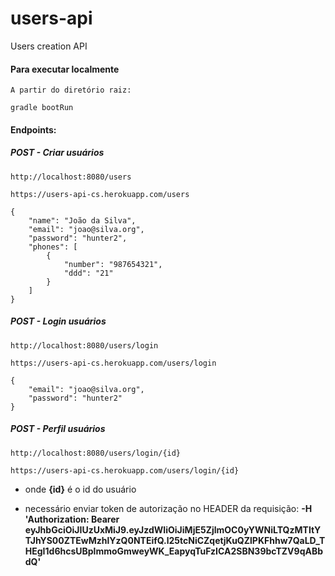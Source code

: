# users-api
Users creation API

#### Para executar localmente

	A partir do diretório raiz:
	
	gradle bootRun

#### Endpoints:

##### POST - Criar usuários

	http://localhost:8080/users
	
	https://users-api-cs.herokuapp.com/users
	
	{
        "name": "João da Silva",
        "email": "joao@silva.org",
        "password": "hunter2",
        "phones": [
            {
                "number": "987654321",
                "ddd": "21"
            }
        ]
    }

##### POST - Login usuários

	http://localhost:8080/users/login
	
	https://users-api-cs.herokuapp.com/users/login
	
	{
        "email": "joao@silva.org",
        "password": "hunter2"
    }

##### POST - Perfil usuários

	http://localhost:8080/users/login/{id}
	
	https://users-api-cs.herokuapp.com/users/login/{id}

- onde **{id}** é o id do usuário
	
- necessário enviar token de autorização no HEADER da requisição: **-H 'Authorization: Bearer eyJhbGciOiJIUzUxMiJ9.eyJzdWIiOiJiMjE5ZjlmOC0yYWNiLTQzMTItYTJhYS00ZTEwMzhlYzQ0NTEifQ.l25tcNiCZqetjKuQZlPKFhhw7QaLD_THEgI1d6hcsUBplmmoGmweyWK_EapyqTuFzICA2SBN39bcTZV9qABbdQ'**
